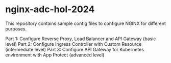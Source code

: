 # nginx-adc-hol-2024

This repository contains sample config files to configure NGINX for different purposes.

Part 1: Configure Reverse Proxy, Load Balancer and API Gateway (basic level)
Part 2: Configure Ingress Controller with Custom Resource (intermediate level)
Part 3: Configure API Gateway for Kubernetes environment with App Protect (advanced level)
